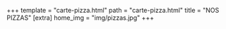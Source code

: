 +++
template = "carte-pizza.html"
path = "carte-pizza.html"
title = "NOS PIZZAS"
[extra]
home_img = "img/pizzas.jpg"
+++

